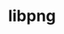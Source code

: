 ---
title: "libpng"
layout: cache
categories: [package, develop]
meta: {"versions": ["1.6.39"], "compilers": ["apple-clang@=15.0.0", "cce@=15.0.1", "gcc@=10.3.0", "gcc@=11.1.0", "gcc@=11.4.0", "gcc@=7.3.1", "gcc@=7.5.0", "gcc@=9.4.0", "oneapi@=2024.0.0"], "oss": ["amzn2", "rhel8", "sle_hpc15", "ubuntu18.04", "ubuntu20.04", "ubuntu22.04", "ventura"], "platforms": ["darwin", "linux"], "targets": ["aarch64", "neoverse_n1", "neoverse_v1", "neoverse_v2", "ppc64le", "x86_64_v3", "x86_64_v4", "zen4"], "stacks": ["aws-isc", "aws-isc-aarch64", "data-vis-sdk", "e4s", "e4s-cray-rhel", "e4s-cray-sles", "e4s-neoverse-v2", "e4s-neoverse_v1", "e4s-oneapi", "e4s-power", "e4s-rocm-external", "ml-darwin-aarch64-mps", "ml-linux-x86_64-cpu", "ml-linux-x86_64-cuda", "ml-linux-x86_64-rocm", "radiuss", "root"], "num_specs": 43, "num_specs_by_stack": {"ml-darwin-aarch64-mps": 3, "root": 43, "aws-isc-aarch64": 6, "aws-isc": 3, "e4s-cray-rhel": 3, "e4s-cray-sles": 3, "radiuss": 3, "e4s-power": 3, "data-vis-sdk": 7, "e4s-neoverse_v1": 3, "e4s-neoverse-v2": 3, "e4s-rocm-external": 3, "ml-linux-x86_64-rocm": 3, "ml-linux-x86_64-cpu": 3, "e4s": 3, "ml-linux-x86_64-cuda": 3, "e4s-oneapi": 3}}
spec_details: [{"hash": "grx5g2te5woybkzk7k55fjnjbmyc2k7w", "compiler": "apple-clang@=15.0.0", "versions": ["1.6.39"], "os": "ventura", "platform": "darwin", "target": "aarch64", "variants": ["build_system=cmake", "build_type=Release", "generator=make", "~ipo", "libs=shared,static", "~pic"], "stacks": ["ml-darwin-aarch64-mps", "root"], "size": "-", "tarball": "https://binaries.spack.io/develop/build_cache/darwin-ventura-aarch64/apple-clang-15.0.0/libpng-1.6.39/darwin-ventura-aarch64-apple-clang-15.0.0-libpng-1.6.39-grx5g2te5woybkzk7k55fjnjbmyc2k7w.spack"}, {"hash": "zgeyufoo5ghaxankc3ymzxzbgtogsknr", "compiler": "apple-clang@=15.0.0", "versions": ["1.6.39"], "os": "ventura", "platform": "darwin", "target": "aarch64", "variants": ["build_system=cmake", "build_type=Release", "generator=make", "~ipo", "libs=shared,static", "~pic"], "stacks": ["ml-darwin-aarch64-mps", "root"], "size": "-", "tarball": "https://binaries.spack.io/develop/build_cache/darwin-ventura-aarch64/apple-clang-15.0.0/libpng-1.6.39/darwin-ventura-aarch64-apple-clang-15.0.0-libpng-1.6.39-zgeyufoo5ghaxankc3ymzxzbgtogsknr.spack"}, {"hash": "gkek7glysskh4s26ds4i7zte4e7xrwcj", "compiler": "apple-clang@=15.0.0", "versions": ["1.6.39"], "os": "ventura", "platform": "darwin", "target": "aarch64", "variants": ["build_system=cmake", "build_type=Release", "generator=make", "~ipo", "libs=shared,static", "~pic"], "stacks": ["ml-darwin-aarch64-mps", "root"], "size": "-", "tarball": "https://binaries.spack.io/develop/build_cache/darwin-ventura-aarch64/apple-clang-15.0.0/libpng-1.6.39/darwin-ventura-aarch64-apple-clang-15.0.0-libpng-1.6.39-gkek7glysskh4s26ds4i7zte4e7xrwcj.spack"}, {"hash": "4fdfd646ud7jhfbxdtm5fnx4dlo7u7dr", "compiler": "gcc@=7.3.1", "versions": ["1.6.39"], "os": "amzn2", "platform": "linux", "target": "aarch64", "variants": ["build_system=cmake", "build_type=Release", "generator=make", "~ipo", "libs=shared,static", "~pic"], "stacks": ["aws-isc-aarch64", "root"], "size": "-", "tarball": "https://binaries.spack.io/develop/build_cache/linux-amzn2-aarch64/gcc-7.3.1/libpng-1.6.39/linux-amzn2-aarch64-gcc-7.3.1-libpng-1.6.39-4fdfd646ud7jhfbxdtm5fnx4dlo7u7dr.spack"}, {"hash": "v3uhjjosails7hsmm3dylqxsmjkrfcnx", "compiler": "gcc@=7.3.1", "versions": ["1.6.39"], "os": "amzn2", "platform": "linux", "target": "aarch64", "variants": ["build_system=cmake", "build_type=Release", "generator=make", "~ipo", "libs=shared,static", "~pic"], "stacks": ["aws-isc-aarch64", "root"], "size": "-", "tarball": "https://binaries.spack.io/develop/build_cache/linux-amzn2-aarch64/gcc-7.3.1/libpng-1.6.39/linux-amzn2-aarch64-gcc-7.3.1-libpng-1.6.39-v3uhjjosails7hsmm3dylqxsmjkrfcnx.spack"}, {"hash": "5aijowl6bsyxrjfdeyozjuuqrx6d4web", "compiler": "gcc@=7.3.1", "versions": ["1.6.39"], "os": "amzn2", "platform": "linux", "target": "aarch64", "variants": ["build_system=cmake", "build_type=Release", "generator=make", "~ipo", "libs=shared,static", "~pic"], "stacks": ["aws-isc-aarch64", "root"], "size": "-", "tarball": "https://binaries.spack.io/develop/build_cache/linux-amzn2-aarch64/gcc-7.3.1/libpng-1.6.39/linux-amzn2-aarch64-gcc-7.3.1-libpng-1.6.39-5aijowl6bsyxrjfdeyozjuuqrx6d4web.spack"}, {"hash": "3tdg5dwyt6bvzmmg2ulc4hnqjoumivk7", "compiler": "gcc@=7.3.1", "versions": ["1.6.39"], "os": "amzn2", "platform": "linux", "target": "neoverse_n1", "variants": ["build_system=cmake", "build_type=Release", "generator=make", "~ipo", "libs=shared,static", "~pic"], "stacks": ["aws-isc-aarch64", "root"], "size": "-", "tarball": "https://binaries.spack.io/develop/build_cache/linux-amzn2-neoverse_n1/gcc-7.3.1/libpng-1.6.39/linux-amzn2-neoverse_n1-gcc-7.3.1-libpng-1.6.39-3tdg5dwyt6bvzmmg2ulc4hnqjoumivk7.spack"}, {"hash": "rqbkhq2r7khtrqarriglfvzwd2xmwh7h", "compiler": "gcc@=7.3.1", "versions": ["1.6.39"], "os": "amzn2", "platform": "linux", "target": "neoverse_n1", "variants": ["build_system=cmake", "build_type=Release", "generator=make", "~ipo", "libs=shared,static", "~pic"], "stacks": ["aws-isc-aarch64", "root"], "size": "-", "tarball": "https://binaries.spack.io/develop/build_cache/linux-amzn2-neoverse_n1/gcc-7.3.1/libpng-1.6.39/linux-amzn2-neoverse_n1-gcc-7.3.1-libpng-1.6.39-rqbkhq2r7khtrqarriglfvzwd2xmwh7h.spack"}, {"hash": "4vyuveztlv3wintgmiwwl6u7yeuzyqr5", "compiler": "gcc@=7.3.1", "versions": ["1.6.39"], "os": "amzn2", "platform": "linux", "target": "neoverse_n1", "variants": ["build_system=cmake", "build_type=Release", "generator=make", "~ipo", "libs=shared,static", "~pic"], "stacks": ["aws-isc-aarch64", "root"], "size": "-", "tarball": "https://binaries.spack.io/develop/build_cache/linux-amzn2-neoverse_n1/gcc-7.3.1/libpng-1.6.39/linux-amzn2-neoverse_n1-gcc-7.3.1-libpng-1.6.39-4vyuveztlv3wintgmiwwl6u7yeuzyqr5.spack"}, {"hash": "cjdohxqs55hzoeyok6xr6valjzoz3qcd", "compiler": "gcc@=7.3.1", "versions": ["1.6.39"], "os": "amzn2", "platform": "linux", "target": "x86_64_v3", "variants": ["build_system=cmake", "build_type=Release", "generator=make", "~ipo", "libs=shared,static", "~pic"], "stacks": ["aws-isc", "root"], "size": "-", "tarball": "https://binaries.spack.io/develop/build_cache/linux-amzn2-x86_64_v3/gcc-7.3.1/libpng-1.6.39/linux-amzn2-x86_64_v3-gcc-7.3.1-libpng-1.6.39-cjdohxqs55hzoeyok6xr6valjzoz3qcd.spack"}, {"hash": "adngnxyughewujujmvcawppv2kayolmq", "compiler": "gcc@=7.3.1", "versions": ["1.6.39"], "os": "amzn2", "platform": "linux", "target": "x86_64_v3", "variants": ["build_system=cmake", "build_type=Release", "generator=make", "~ipo", "libs=shared,static", "~pic"], "stacks": ["aws-isc", "root"], "size": "-", "tarball": "https://binaries.spack.io/develop/build_cache/linux-amzn2-x86_64_v3/gcc-7.3.1/libpng-1.6.39/linux-amzn2-x86_64_v3-gcc-7.3.1-libpng-1.6.39-adngnxyughewujujmvcawppv2kayolmq.spack"}, {"hash": "zs4jtsfth6pa2wb2dytftjdgtkfa4ypz", "compiler": "gcc@=7.3.1", "versions": ["1.6.39"], "os": "amzn2", "platform": "linux", "target": "x86_64_v3", "variants": ["build_system=cmake", "build_type=Release", "generator=make", "~ipo", "libs=shared,static", "~pic"], "stacks": ["aws-isc", "root"], "size": "-", "tarball": "https://binaries.spack.io/develop/build_cache/linux-amzn2-x86_64_v3/gcc-7.3.1/libpng-1.6.39/linux-amzn2-x86_64_v3-gcc-7.3.1-libpng-1.6.39-zs4jtsfth6pa2wb2dytftjdgtkfa4ypz.spack"}, {"hash": "tyi5ogq2czvfbklko3ytgli7agl57znf", "compiler": "cce@=15.0.1", "versions": ["1.6.39"], "os": "rhel8", "platform": "linux", "target": "zen4", "variants": ["build_system=cmake", "build_type=Release", "generator=make", "~ipo", "libs=shared,static", "~pic"], "stacks": ["e4s-cray-rhel", "root"], "size": "-", "tarball": "https://binaries.spack.io/develop/build_cache/linux-rhel8-zen4/cce-15.0.1/libpng-1.6.39/linux-rhel8-zen4-cce-15.0.1-libpng-1.6.39-tyi5ogq2czvfbklko3ytgli7agl57znf.spack"}, {"hash": "bajezibkcm5cxmlpvxvpjz4ch3qcsdud", "compiler": "cce@=15.0.1", "versions": ["1.6.39"], "os": "rhel8", "platform": "linux", "target": "zen4", "variants": ["build_system=cmake", "build_type=Release", "generator=make", "~ipo", "libs=shared,static", "~pic"], "stacks": ["e4s-cray-rhel", "root"], "size": "-", "tarball": "https://binaries.spack.io/develop/build_cache/linux-rhel8-zen4/cce-15.0.1/libpng-1.6.39/linux-rhel8-zen4-cce-15.0.1-libpng-1.6.39-bajezibkcm5cxmlpvxvpjz4ch3qcsdud.spack"}, {"hash": "qh7s4tpaqelqefgvjtdygxu7nxtpsalq", "compiler": "cce@=15.0.1", "versions": ["1.6.39"], "os": "rhel8", "platform": "linux", "target": "zen4", "variants": ["build_system=cmake", "build_type=Release", "generator=make", "~ipo", "libs=shared,static", "~pic"], "stacks": ["e4s-cray-rhel", "root"], "size": "-", "tarball": "https://binaries.spack.io/develop/build_cache/linux-rhel8-zen4/cce-15.0.1/libpng-1.6.39/linux-rhel8-zen4-cce-15.0.1-libpng-1.6.39-qh7s4tpaqelqefgvjtdygxu7nxtpsalq.spack"}, {"hash": "pkavcqjrru3qlvz5shxogzsfmrajet5c", "compiler": "gcc@=10.3.0", "versions": ["1.6.39"], "os": "sle_hpc15", "platform": "linux", "target": "x86_64_v4", "variants": ["build_system=cmake", "build_type=Release", "generator=make", "~ipo", "libs=shared,static", "~pic"], "stacks": ["e4s-cray-sles", "root"], "size": "-", "tarball": "https://binaries.spack.io/develop/build_cache/linux-sle_hpc15-x86_64_v4/gcc-10.3.0/libpng-1.6.39/linux-sle_hpc15-x86_64_v4-gcc-10.3.0-libpng-1.6.39-pkavcqjrru3qlvz5shxogzsfmrajet5c.spack"}, {"hash": "2j532nhu5e5qvytsohgnnu6qbg3vgzu4", "compiler": "gcc@=10.3.0", "versions": ["1.6.39"], "os": "sle_hpc15", "platform": "linux", "target": "x86_64_v4", "variants": ["build_system=cmake", "build_type=Release", "generator=make", "~ipo", "libs=shared,static", "~pic"], "stacks": ["e4s-cray-sles", "root"], "size": "-", "tarball": "https://binaries.spack.io/develop/build_cache/linux-sle_hpc15-x86_64_v4/gcc-10.3.0/libpng-1.6.39/linux-sle_hpc15-x86_64_v4-gcc-10.3.0-libpng-1.6.39-2j532nhu5e5qvytsohgnnu6qbg3vgzu4.spack"}, {"hash": "nsvy65mm3ox2vjjjescaghuux7sttojq", "compiler": "gcc@=10.3.0", "versions": ["1.6.39"], "os": "sle_hpc15", "platform": "linux", "target": "x86_64_v4", "variants": ["build_system=cmake", "build_type=Release", "generator=make", "~ipo", "libs=shared,static", "~pic"], "stacks": ["e4s-cray-sles", "root"], "size": "-", "tarball": "https://binaries.spack.io/develop/build_cache/linux-sle_hpc15-x86_64_v4/gcc-10.3.0/libpng-1.6.39/linux-sle_hpc15-x86_64_v4-gcc-10.3.0-libpng-1.6.39-nsvy65mm3ox2vjjjescaghuux7sttojq.spack"}, {"hash": "xyb75gix4i55xy6csnx6q2mrg35zeb3y", "compiler": "gcc@=7.5.0", "versions": ["1.6.39"], "os": "ubuntu18.04", "platform": "linux", "target": "x86_64_v3", "variants": ["build_system=cmake", "build_type=Release", "generator=make", "~ipo", "libs=shared,static", "~pic"], "stacks": ["radiuss", "root"], "size": "-", "tarball": "https://binaries.spack.io/develop/build_cache/linux-ubuntu18.04-x86_64_v3/gcc-7.5.0/libpng-1.6.39/linux-ubuntu18.04-x86_64_v3-gcc-7.5.0-libpng-1.6.39-xyb75gix4i55xy6csnx6q2mrg35zeb3y.spack"}, {"hash": "euensf7b6escgeutkloflhglqrc7wad4", "compiler": "gcc@=7.5.0", "versions": ["1.6.39"], "os": "ubuntu18.04", "platform": "linux", "target": "x86_64_v3", "variants": ["build_system=cmake", "build_type=Release", "generator=make", "~ipo", "libs=shared,static", "~pic"], "stacks": ["radiuss", "root"], "size": "-", "tarball": "https://binaries.spack.io/develop/build_cache/linux-ubuntu18.04-x86_64_v3/gcc-7.5.0/libpng-1.6.39/linux-ubuntu18.04-x86_64_v3-gcc-7.5.0-libpng-1.6.39-euensf7b6escgeutkloflhglqrc7wad4.spack"}, {"hash": "v2reagtab3rlrxn3snekcq3kpbwbzbro", "compiler": "gcc@=7.5.0", "versions": ["1.6.39"], "os": "ubuntu18.04", "platform": "linux", "target": "x86_64_v3", "variants": ["build_system=cmake", "build_type=Release", "generator=make", "~ipo", "libs=shared,static", "~pic"], "stacks": ["radiuss", "root"], "size": "-", "tarball": "https://binaries.spack.io/develop/build_cache/linux-ubuntu18.04-x86_64_v3/gcc-7.5.0/libpng-1.6.39/linux-ubuntu18.04-x86_64_v3-gcc-7.5.0-libpng-1.6.39-v2reagtab3rlrxn3snekcq3kpbwbzbro.spack"}, {"hash": "wfrjcs3z4epihfwiultxdiubedbfpefs", "compiler": "gcc@=9.4.0", "versions": ["1.6.39"], "os": "ubuntu20.04", "platform": "linux", "target": "ppc64le", "variants": ["build_system=cmake", "build_type=Release", "generator=make", "~ipo", "libs=shared,static", "~pic"], "stacks": ["e4s-power", "root"], "size": "-", "tarball": "https://binaries.spack.io/develop/build_cache/linux-ubuntu20.04-ppc64le/gcc-9.4.0/libpng-1.6.39/linux-ubuntu20.04-ppc64le-gcc-9.4.0-libpng-1.6.39-wfrjcs3z4epihfwiultxdiubedbfpefs.spack"}, {"hash": "aqwdsn33bpeusw4xsvkq7rmj34ht5uwa", "compiler": "gcc@=9.4.0", "versions": ["1.6.39"], "os": "ubuntu20.04", "platform": "linux", "target": "ppc64le", "variants": ["build_system=cmake", "build_type=Release", "generator=make", "~ipo", "libs=shared,static", "~pic"], "stacks": ["e4s-power", "root"], "size": "-", "tarball": "https://binaries.spack.io/develop/build_cache/linux-ubuntu20.04-ppc64le/gcc-9.4.0/libpng-1.6.39/linux-ubuntu20.04-ppc64le-gcc-9.4.0-libpng-1.6.39-aqwdsn33bpeusw4xsvkq7rmj34ht5uwa.spack"}, {"hash": "37cd2fz64kmgls227543m7uoal6kpoa7", "compiler": "gcc@=9.4.0", "versions": ["1.6.39"], "os": "ubuntu20.04", "platform": "linux", "target": "ppc64le", "variants": ["build_system=cmake", "build_type=Release", "generator=make", "~ipo", "libs=shared,static", "~pic"], "stacks": ["e4s-power", "root"], "size": "-", "tarball": "https://binaries.spack.io/develop/build_cache/linux-ubuntu20.04-ppc64le/gcc-9.4.0/libpng-1.6.39/linux-ubuntu20.04-ppc64le-gcc-9.4.0-libpng-1.6.39-37cd2fz64kmgls227543m7uoal6kpoa7.spack"}, {"hash": "4jahj7eqzzxeseiljisfwmoxhqsusp2p", "compiler": "gcc@=11.1.0", "versions": ["1.6.39"], "os": "ubuntu20.04", "platform": "linux", "target": "x86_64_v3", "variants": ["build_system=cmake", "build_type=Release", "generator=make", "~ipo", "libs=shared,static", "~pic"], "stacks": ["data-vis-sdk", "root"], "size": "-", "tarball": "https://binaries.spack.io/develop/build_cache/linux-ubuntu20.04-x86_64_v3/gcc-11.1.0/libpng-1.6.39/linux-ubuntu20.04-x86_64_v3-gcc-11.1.0-libpng-1.6.39-4jahj7eqzzxeseiljisfwmoxhqsusp2p.spack"}, {"hash": "5iloeq46r2ovbdnwgmkdfjhmzztnjnn7", "compiler": "gcc@=11.1.0", "versions": ["1.6.39"], "os": "ubuntu20.04", "platform": "linux", "target": "x86_64_v3", "variants": ["build_system=cmake", "build_type=Release", "generator=make", "~ipo", "libs=shared,static", "~pic"], "stacks": ["data-vis-sdk", "root"], "size": "-", "tarball": "https://binaries.spack.io/develop/build_cache/linux-ubuntu20.04-x86_64_v3/gcc-11.1.0/libpng-1.6.39/linux-ubuntu20.04-x86_64_v3-gcc-11.1.0-libpng-1.6.39-5iloeq46r2ovbdnwgmkdfjhmzztnjnn7.spack"}, {"hash": "kfiftbqheuz3havihycapjntkqicjkxb", "compiler": "gcc@=11.1.0", "versions": ["1.6.39"], "os": "ubuntu20.04", "platform": "linux", "target": "x86_64_v3", "variants": ["build_system=cmake", "build_type=Release", "generator=make", "~ipo", "libs=shared,static", "~pic"], "stacks": ["data-vis-sdk", "root"], "size": "-", "tarball": "https://binaries.spack.io/develop/build_cache/linux-ubuntu20.04-x86_64_v3/gcc-11.1.0/libpng-1.6.39/linux-ubuntu20.04-x86_64_v3-gcc-11.1.0-libpng-1.6.39-kfiftbqheuz3havihycapjntkqicjkxb.spack"}, {"hash": "avhxxpu4q3tg7gcnrmu3yf7g2ozgqary", "compiler": "gcc@=11.1.0", "versions": ["1.6.39"], "os": "ubuntu20.04", "platform": "linux", "target": "x86_64_v3", "variants": ["build_system=cmake", "build_type=Release", "generator=make", "~ipo", "libs=shared,static", "~pic"], "stacks": ["data-vis-sdk", "root"], "size": "-", "tarball": "https://binaries.spack.io/develop/build_cache/linux-ubuntu20.04-x86_64_v3/gcc-11.1.0/libpng-1.6.39/linux-ubuntu20.04-x86_64_v3-gcc-11.1.0-libpng-1.6.39-avhxxpu4q3tg7gcnrmu3yf7g2ozgqary.spack"}, {"hash": "kntgg6wsuoh7yglkuj3rsysegc44khbp", "compiler": "gcc@=11.1.0", "versions": ["1.6.39"], "os": "ubuntu20.04", "platform": "linux", "target": "x86_64_v3", "variants": ["build_system=cmake", "build_type=Release", "generator=make", "~ipo", "libs=shared,static", "~pic"], "stacks": ["data-vis-sdk", "root"], "size": "-", "tarball": "https://binaries.spack.io/develop/build_cache/linux-ubuntu20.04-x86_64_v3/gcc-11.1.0/libpng-1.6.39/linux-ubuntu20.04-x86_64_v3-gcc-11.1.0-libpng-1.6.39-kntgg6wsuoh7yglkuj3rsysegc44khbp.spack"}, {"hash": "kxdltbh5q5u2yhaaei3prwwwy6znfe5x", "compiler": "gcc@=11.1.0", "versions": ["1.6.39"], "os": "ubuntu20.04", "platform": "linux", "target": "x86_64_v3", "variants": ["build_system=cmake", "build_type=Release", "generator=make", "~ipo", "libs=shared,static", "~pic"], "stacks": ["data-vis-sdk", "root"], "size": "-", "tarball": "https://binaries.spack.io/develop/build_cache/linux-ubuntu20.04-x86_64_v3/gcc-11.1.0/libpng-1.6.39/linux-ubuntu20.04-x86_64_v3-gcc-11.1.0-libpng-1.6.39-kxdltbh5q5u2yhaaei3prwwwy6znfe5x.spack"}, {"hash": "cfjlc23idbjc4yuy5tmvvenjbqrnutte", "compiler": "gcc@=11.1.0", "versions": ["1.6.39"], "os": "ubuntu20.04", "platform": "linux", "target": "x86_64_v3", "variants": ["build_system=cmake", "build_type=Release", "generator=make", "~ipo", "libs=shared,static", "~pic"], "stacks": ["data-vis-sdk", "root"], "size": "-", "tarball": "https://binaries.spack.io/develop/build_cache/linux-ubuntu20.04-x86_64_v3/gcc-11.1.0/libpng-1.6.39/linux-ubuntu20.04-x86_64_v3-gcc-11.1.0-libpng-1.6.39-cfjlc23idbjc4yuy5tmvvenjbqrnutte.spack"}, {"hash": "pgnida4pium64fvi3fhztcz7eoqkkwzf", "compiler": "gcc@=11.4.0", "versions": ["1.6.39"], "os": "ubuntu22.04", "platform": "linux", "target": "neoverse_v1", "variants": ["build_system=cmake", "build_type=Release", "generator=make", "~ipo", "libs=shared,static", "~pic"], "stacks": ["e4s-neoverse_v1", "root"], "size": "-", "tarball": "https://binaries.spack.io/develop/build_cache/linux-ubuntu22.04-neoverse_v1/gcc-11.4.0/libpng-1.6.39/linux-ubuntu22.04-neoverse_v1-gcc-11.4.0-libpng-1.6.39-pgnida4pium64fvi3fhztcz7eoqkkwzf.spack"}, {"hash": "tnh5bq2q26mfqmspn6g26ljf7pvz6wtz", "compiler": "gcc@=11.4.0", "versions": ["1.6.39"], "os": "ubuntu22.04", "platform": "linux", "target": "neoverse_v1", "variants": ["build_system=cmake", "build_type=Release", "generator=make", "~ipo", "libs=shared,static", "~pic"], "stacks": ["e4s-neoverse_v1", "root"], "size": "-", "tarball": "https://binaries.spack.io/develop/build_cache/linux-ubuntu22.04-neoverse_v1/gcc-11.4.0/libpng-1.6.39/linux-ubuntu22.04-neoverse_v1-gcc-11.4.0-libpng-1.6.39-tnh5bq2q26mfqmspn6g26ljf7pvz6wtz.spack"}, {"hash": "7onma5wbja65yznnndsgdkrkxpoq2ee3", "compiler": "gcc@=11.4.0", "versions": ["1.6.39"], "os": "ubuntu22.04", "platform": "linux", "target": "neoverse_v1", "variants": ["build_system=cmake", "build_type=Release", "generator=make", "~ipo", "libs=shared,static", "~pic"], "stacks": ["e4s-neoverse_v1", "root"], "size": "-", "tarball": "https://binaries.spack.io/develop/build_cache/linux-ubuntu22.04-neoverse_v1/gcc-11.4.0/libpng-1.6.39/linux-ubuntu22.04-neoverse_v1-gcc-11.4.0-libpng-1.6.39-7onma5wbja65yznnndsgdkrkxpoq2ee3.spack"}, {"hash": "kgl3yrdb72lqesq7bcgvqigy72f42sfh", "compiler": "gcc@=11.4.0", "versions": ["1.6.39"], "os": "ubuntu22.04", "platform": "linux", "target": "neoverse_v2", "variants": ["build_system=cmake", "build_type=Release", "generator=make", "~ipo", "libs=shared,static", "~pic"], "stacks": ["e4s-neoverse-v2", "root"], "size": "-", "tarball": "https://binaries.spack.io/develop/build_cache/linux-ubuntu22.04-neoverse_v2/gcc-11.4.0/libpng-1.6.39/linux-ubuntu22.04-neoverse_v2-gcc-11.4.0-libpng-1.6.39-kgl3yrdb72lqesq7bcgvqigy72f42sfh.spack"}, {"hash": "ds67dumwwjqbr73z3bkfco7vxrof7qp5", "compiler": "gcc@=11.4.0", "versions": ["1.6.39"], "os": "ubuntu22.04", "platform": "linux", "target": "neoverse_v2", "variants": ["build_system=cmake", "build_type=Release", "generator=make", "~ipo", "libs=shared,static", "~pic"], "stacks": ["e4s-neoverse-v2", "root"], "size": "-", "tarball": "https://binaries.spack.io/develop/build_cache/linux-ubuntu22.04-neoverse_v2/gcc-11.4.0/libpng-1.6.39/linux-ubuntu22.04-neoverse_v2-gcc-11.4.0-libpng-1.6.39-ds67dumwwjqbr73z3bkfco7vxrof7qp5.spack"}, {"hash": "jms24dc3beausmfvovd4fi7ym65phijf", "compiler": "gcc@=11.4.0", "versions": ["1.6.39"], "os": "ubuntu22.04", "platform": "linux", "target": "neoverse_v2", "variants": ["build_system=cmake", "build_type=Release", "generator=make", "~ipo", "libs=shared,static", "~pic"], "stacks": ["e4s-neoverse-v2", "root"], "size": "-", "tarball": "https://binaries.spack.io/develop/build_cache/linux-ubuntu22.04-neoverse_v2/gcc-11.4.0/libpng-1.6.39/linux-ubuntu22.04-neoverse_v2-gcc-11.4.0-libpng-1.6.39-jms24dc3beausmfvovd4fi7ym65phijf.spack"}, {"hash": "byb4p6kivwpwozmi5d3zn6b27hwgrbxk", "compiler": "gcc@=11.4.0", "versions": ["1.6.39"], "os": "ubuntu22.04", "platform": "linux", "target": "x86_64_v3", "variants": ["build_system=cmake", "build_type=Release", "generator=make", "~ipo", "libs=shared,static", "~pic"], "stacks": ["e4s-rocm-external", "ml-linux-x86_64-rocm", "ml-linux-x86_64-cpu", "e4s", "root", "ml-linux-x86_64-cuda"], "size": "-", "tarball": "https://binaries.spack.io/develop/build_cache/linux-ubuntu22.04-x86_64_v3/gcc-11.4.0/libpng-1.6.39/linux-ubuntu22.04-x86_64_v3-gcc-11.4.0-libpng-1.6.39-byb4p6kivwpwozmi5d3zn6b27hwgrbxk.spack"}, {"hash": "kcb2ca5pyd7rkzfxqvrg77icsknimwjx", "compiler": "gcc@=11.4.0", "versions": ["1.6.39"], "os": "ubuntu22.04", "platform": "linux", "target": "x86_64_v3", "variants": ["build_system=cmake", "build_type=Release", "generator=make", "~ipo", "libs=shared,static", "~pic"], "stacks": ["e4s-rocm-external", "ml-linux-x86_64-rocm", "ml-linux-x86_64-cpu", "e4s", "root", "ml-linux-x86_64-cuda"], "size": "-", "tarball": "https://binaries.spack.io/develop/build_cache/linux-ubuntu22.04-x86_64_v3/gcc-11.4.0/libpng-1.6.39/linux-ubuntu22.04-x86_64_v3-gcc-11.4.0-libpng-1.6.39-kcb2ca5pyd7rkzfxqvrg77icsknimwjx.spack"}, {"hash": "kudcuzm24v2ml35iaetzl4eeaboijofp", "compiler": "gcc@=11.4.0", "versions": ["1.6.39"], "os": "ubuntu22.04", "platform": "linux", "target": "x86_64_v3", "variants": ["build_system=cmake", "build_type=Release", "generator=make", "~ipo", "libs=shared,static", "~pic"], "stacks": ["e4s-rocm-external", "ml-linux-x86_64-rocm", "ml-linux-x86_64-cpu", "e4s", "root", "ml-linux-x86_64-cuda"], "size": "-", "tarball": "https://binaries.spack.io/develop/build_cache/linux-ubuntu22.04-x86_64_v3/gcc-11.4.0/libpng-1.6.39/linux-ubuntu22.04-x86_64_v3-gcc-11.4.0-libpng-1.6.39-kudcuzm24v2ml35iaetzl4eeaboijofp.spack"}, {"hash": "tnq5vi37trkestrroet2cbgpungdsrfj", "compiler": "oneapi@=2024.0.0", "versions": ["1.6.39"], "os": "ubuntu22.04", "platform": "linux", "target": "x86_64_v3", "variants": ["build_system=cmake", "build_type=Release", "generator=make", "~ipo", "libs=shared,static", "~pic"], "stacks": ["e4s-oneapi", "root"], "size": "-", "tarball": "https://binaries.spack.io/develop/build_cache/linux-ubuntu22.04-x86_64_v3/oneapi-2024.0.0/libpng-1.6.39/linux-ubuntu22.04-x86_64_v3-oneapi-2024.0.0-libpng-1.6.39-tnq5vi37trkestrroet2cbgpungdsrfj.spack"}, {"hash": "3ong7zx77esn2wrvur3qrs6oahl2mrqg", "compiler": "oneapi@=2024.0.0", "versions": ["1.6.39"], "os": "ubuntu22.04", "platform": "linux", "target": "x86_64_v3", "variants": ["build_system=cmake", "build_type=Release", "generator=make", "~ipo", "libs=shared,static", "~pic"], "stacks": ["e4s-oneapi", "root"], "size": "-", "tarball": "https://binaries.spack.io/develop/build_cache/linux-ubuntu22.04-x86_64_v3/oneapi-2024.0.0/libpng-1.6.39/linux-ubuntu22.04-x86_64_v3-oneapi-2024.0.0-libpng-1.6.39-3ong7zx77esn2wrvur3qrs6oahl2mrqg.spack"}, {"hash": "r4icphbplpobyzkhcbbfwyviupyx6zzs", "compiler": "oneapi@=2024.0.0", "versions": ["1.6.39"], "os": "ubuntu22.04", "platform": "linux", "target": "x86_64_v3", "variants": ["build_system=cmake", "build_type=Release", "generator=make", "~ipo", "libs=shared,static", "~pic"], "stacks": ["e4s-oneapi", "root"], "size": "-", "tarball": "https://binaries.spack.io/develop/build_cache/linux-ubuntu22.04-x86_64_v3/oneapi-2024.0.0/libpng-1.6.39/linux-ubuntu22.04-x86_64_v3-oneapi-2024.0.0-libpng-1.6.39-r4icphbplpobyzkhcbbfwyviupyx6zzs.spack"}]
---